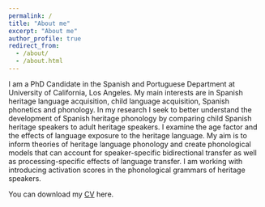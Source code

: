 ```yaml
---
permalink: /
title: "About me"
excerpt: "About me"
author_profile: true
redirect_from: 
  - /about/
  - /about.html
---
```



I am a PhD Candidate in the Spanish and Portuguese Department at University of California, Los Angeles. My main interests are in Spanish heritage language acquisition, child language acquisition, Spanish phonetics and phonology. In my research I seek to better understand the development of Spanish heritage phonology by comparing child Spanish heritage speakers to adult heritage speakers. I examine the age factor and the effects of language exposure to the heritage language. My aim is to inform theories of heritage language phonology and create phonological models that can account for speaker-specific bidirectional transfer as well as processing-specific effects of language transfer. I am working with introducing activation scores in the phonological grammars of heritage speakers. 

You can download my [CV](https://github.com/gemmarepiso/gemmarepiso.github.io/files/CV.pdf?raw=true) here. 
